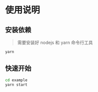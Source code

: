 # 使用说明

## 安装依赖

> 需要安装好 nodejs 和 yarn 命令行工具

```sh
yarn
```

## 快速开始

```sh
cd example
yarn start
```
